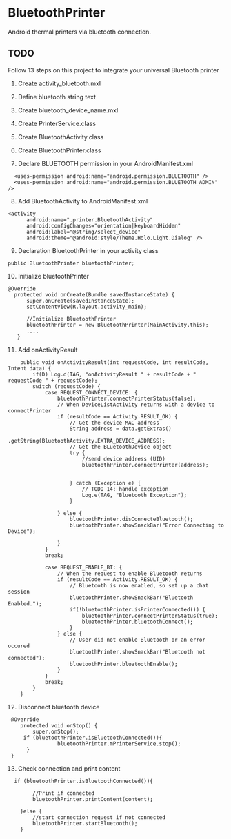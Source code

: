 # BluetoothPrinter

Android thermal printers via bluetooth connection.

## TODO
Follow 13 steps on this project to integrate your universal Bluetooth printer

1. Create activity_bluetooth.mxl
2. Define bluetooth string text
3. Create bluetooth_device_name.mxl
4. Create PrinterService.class
5. Create BluetoothActivity.class
6. Create BluetoothPrinter.class

7. Declare BLUETOOTH permission in your AndroidManifest.xml
```
  <uses-permission android:name="android.permission.BLUETOOTH" />
  <uses-permission android:name="android.permission.BLUETOOTH_ADMIN" />
``` 
8. Add BluetoothActivity to AndroidManifest.xml
```
<activity
      android:name=".printer.BluetoothActivity"
      android:configChanges="orientation|keyboardHidden"
      android:label="@string/select_device"
      android:theme="@android:style/Theme.Holo.Light.Dialog" />
```
9. Declaration BluetoothPrinter in your activity class
```
public BluetoothPrinter bluetoothPrinter;
```
10. Initialize bluetoothPrinter
```
@Override
  protected void onCreate(Bundle savedInstanceState) {
      super.onCreate(savedInstanceState);
      setContentView(R.layout.activity_main);

      //Initialize BluetoothPrinter
      bluetoothPrinter = new BluetoothPrinter(MainActivity.this);
      ....
   }
```

11. Add onActivityResult
```
    public void onActivityResult(int requestCode, int resultCode, Intent data) {
        if(D) Log.d(TAG, "onActivityResult " + resultCode + " requestCode " + requestCode);
        switch (requestCode) {
            case REQUEST_CONNECT_DEVICE: {
                bluetoothPrinter.connectPrinterStatus(false);
                // When DeviceListActivity returns with a device to connectPrinter
                if (resultCode == Activity.RESULT_OK) {
                    // Get the device MAC address
                    String address = data.getExtras()
                            .getString(BluetoothActivity.EXTRA_DEVICE_ADDRESS);
                    // Get the BLuetoothDevice object
                    try {
                        //send device address (UID)
                        bluetoothPrinter.connectPrinter(address);


                    } catch (Exception e) {
                        // TODO 14: handle exception
                        Log.e(TAG, "Bluetooth Exception");
                    }

                } else {
                    bluetoothPrinter.disConnecteBluetooth();
                    bluetoothPrinter.showSnackBar("Error Connecting to Device");

                }
            }
            break;

            case REQUEST_ENABLE_BT: {
                // When the request to enable Bluetooth returns
                if (resultCode == Activity.RESULT_OK) {
                    // Bluetooth is now enabled, so set up a chat session
                    bluetoothPrinter.showSnackBar("Bluetooth Enabled.");
                    if(!bluetoothPrinter.isPrinterConnected()) {
                        bluetoothPrinter.connectPrinterStatus(true);
                        bluetoothPrinter.bluetoothConnect();
                    }
                } else {
                    // User did not enable Bluetooth or an error occured
                    bluetoothPrinter.showSnackBar("Bluetooth not connected");
                    bluetoothPrinter.bluetoothEnable();
                }
            }
            break;
        }
    }
```
12. Disconnect bluetooth device
```
 @Override
    protected void onStop() {
        super.onStop();
     if (bluetoothPrinter.isBluetoothConnected()){
                bluetoothPrinter.mPrinterService.stop();
      }
 }
```
13. Check connection and print content
```
  if (bluetoothPrinter.isBluetoothConnected()){

        //Print if connected
        bluetoothPrinter.printContent(content);

    }else {
        //start connection request if not connected
        bluetoothPrinter.startBluetooth();
    }
```
